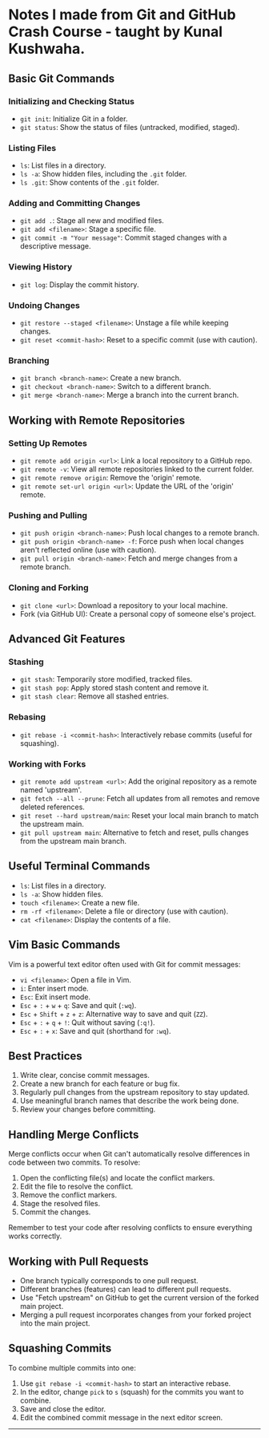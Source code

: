 
# Notes I made from Git and GitHub Crash Course - taught by Kunal Kushwaha.

## Basic Git Commands

### Initializing and Checking Status

- `git init`: Initialize Git in a folder.
- `git status`: Show the status of files (untracked, modified, staged).

### Listing Files

- `ls`: List files in a directory.
- `ls -a`: Show hidden files, including the `.git` folder.
- `ls .git`: Show contents of the `.git` folder.

### Adding and Committing Changes

- `git add .`: Stage all new and modified files.
- `git add <filename>`: Stage a specific file.
- `git commit -m "Your message"`: Commit staged changes with a descriptive message.

### Viewing History

- `git log`: Display the commit history.

### Undoing Changes

- `git restore --staged <filename>`: Unstage a file while keeping changes.
- `git reset <commit-hash>`: Reset to a specific commit (use with caution).

### Branching

- `git branch <branch-name>`: Create a new branch.
- `git checkout <branch-name>`: Switch to a different branch.
- `git merge <branch-name>`: Merge a branch into the current branch.

## Working with Remote Repositories

### Setting Up Remotes

- `git remote add origin <url>`: Link a local repository to a GitHub repo.
- `git remote -v`: View all remote repositories linked to the current folder.
- `git remote remove origin`: Remove the 'origin' remote.
- `git remote set-url origin <url>`: Update the URL of the 'origin' remote.

### Pushing and Pulling

- `git push origin <branch-name>`: Push local changes to a remote branch.
- `git push origin <branch-name> -f`: Force push when local changes aren't reflected online (use with caution).
- `git pull origin <branch-name>`: Fetch and merge changes from a remote branch.

### Cloning and Forking

- `git clone <url>`: Download a repository to your local machine.
- Fork (via GitHub UI): Create a personal copy of someone else's project.

## Advanced Git Features

### Stashing

- `git stash`: Temporarily store modified, tracked files.
- `git stash pop`: Apply stored stash content and remove it.
- `git stash clear`: Remove all stashed entries.

### Rebasing

- `git rebase -i <commit-hash>`: Interactively rebase commits (useful for squashing).

### Working with Forks

- `git remote add upstream <url>`: Add the original repository as a remote named 'upstream'.
- `git fetch --all --prune`: Fetch all updates from all remotes and remove deleted references.
- `git reset --hard upstream/main`: Reset your local main branch to match the upstream main.
- `git pull upstream main`: Alternative to fetch and reset, pulls changes from the upstream main branch.

## Useful Terminal Commands

- `ls`: List files in a directory.
- `ls -a`: Show hidden files.
- `touch <filename>`: Create a new file.
- `rm -rf <filename>`: Delete a file or directory (use with caution).
- `cat <filename>`: Display the contents of a file.

## Vim Basic Commands

Vim is a powerful text editor often used with Git for commit messages:

- `vi <filename>`: Open a file in Vim.
- `i`: Enter insert mode.
- `Esc`: Exit insert mode.
- `Esc` + `:` + `w` + `q`: Save and quit (`:wq`).
- `Esc` + `Shift` + `z` + `z`: Alternative way to save and quit (`ZZ`).
- `Esc` + `:` + `q` + `!`: Quit without saving (`:q!`).
- `Esc` + `:` + `x`: Save and quit (shorthand for `:wq`).

## Best Practices

1. Write clear, concise commit messages.
2. Create a new branch for each feature or bug fix.
3. Regularly pull changes from the upstream repository to stay updated.
4. Use meaningful branch names that describe the work being done.
5. Review your changes before committing.

## Handling Merge Conflicts

Merge conflicts occur when Git can't automatically resolve differences in code between two commits. To resolve:

1. Open the conflicting file(s) and locate the conflict markers.
2. Edit the file to resolve the conflict.
3. Remove the conflict markers.
4. Stage the resolved files.
5. Commit the changes.

Remember to test your code after resolving conflicts to ensure everything works correctly.

## Working with Pull Requests

- One branch typically corresponds to one pull request.
- Different branches (features) can lead to different pull requests.
- Use "Fetch upstream" on GitHub to get the current version of the forked main project.
- Merging a pull request incorporates changes from your forked project into the main project.

## Squashing Commits

To combine multiple commits into one:

1. Use `git rebase -i <commit-hash>` to start an interactive rebase.
2. In the editor, change `pick` to `s` (squash) for the commits you want to combine.
3. Save and close the editor.
4. Edit the combined commit message in the next editor screen.
   
------
